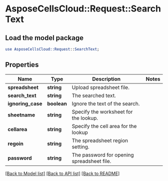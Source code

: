 # AsposeCellsCloud::Request::SearchText 

## Load the model package
```perl
use AsposeCellsCloud::Request::SearchText;
```

## Properties
Name | Type | Description | Notes
------------ | ------------- | ------------- | -------------
**spreadsheet** | **string** | Upload spreadsheet file. |
**search_text** | **string** | The searched text. |
**ignoring_case** | **boolean** | Ignore the text of the search. |
**sheetname** | **string** | Specify the worksheet for the lookup. |
**cellarea** | **string** | Specify the cell area for the lookup |
**regoin** | **string** | The spreadsheet region setting. |
**password** | **string** | The password for opening spreadsheet file. |  

[[Back to Model list]](../README.md#documentation-for-requests) [[Back to API list]](../README.md#documentation-for-api-endpoints) [[Back to README]](../README.md)


